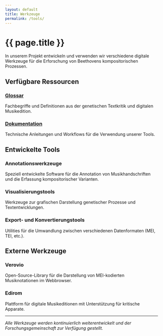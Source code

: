 ```yaml
---
layout: default
title: Werkzeuge
permalink: /tools/
---
```


<div class="content-wrapper">

# {{ page.title }}

In unserem Projekt entwickeln und verwenden wir verschiedene digitale Werkzeuge für die Erforschung von Beethovens kompositorischen Prozessen.

## Verfügbare Ressourcen

### [Glossar](/glossar/)
Fachbegriffe und Definitionen aus der genetischen Textkritik und digitalen Musikedition.

### [Dokumentation](/documentation/)
Technische Anleitungen und Workflows für die Verwendung unserer Tools.

## Entwickelte Tools

### Annotationswerkzeuge
Speziell entwickelte Software für die Annotation von Musikhandschriften und die Erfassung kompositorischer Varianten.

### Visualisierungstools
Werkzeuge zur grafischen Darstellung genetischer Prozesse und Textentwicklungen.

### Export- und Konvertierungstools
Utilities für die Umwandlung zwischen verschiedenen Datenformaten (MEI, TEI, etc.).

## Externe Werkzeuge

### Verovio
Open-Source-Library für die Darstellung von MEI-kodierten Musiknotationen im Webbrowser.

### Edirom
Plattform für digitale Musikeditionen mit Unterstützung für kritische Apparate.

---

*Alle Werkzeuge werden kontinuierlich weiterentwickelt und der Forschungsgemeinschaft zur Verfügung gestellt.*

</div>

